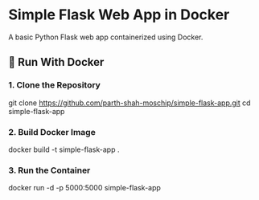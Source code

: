 # Simple Flask Web App in Docker

A basic Python Flask web app containerized using Docker.

## 🐳 Run With Docker

### 1. Clone the Repository

git clone https://github.com/parth-shah-moschip/simple-flask-app.git
cd simple-flask-app

### 2. Build Docker Image
docker build -t simple-flask-app .

### 3. Run the Container
docker run -d -p 5000:5000 simple-flask-app
